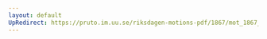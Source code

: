 ```yaml
---
layout: default
UpRedirect: https://pruto.im.uu.se/riksdagen-motions-pdf/1867/mot_1867__ak__281/mot_1867__ak__281-008.pdf
---
```

